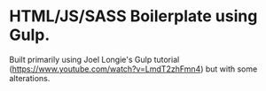 # HTML/JS/SASS Boilerplate using Gulp.

Built primarily using Joel Longie's Gulp tutorial (https://www.youtube.com/watch?v=LmdT2zhFmn4) but with some alterations.